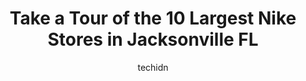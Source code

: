 ---
layout: ampstory
image: https://i0.wp.com/www.depkes.org/wp-content/uploads/2023/06/nike-0-in-jacksonville-fl-1685966139.jpeg?resize=640,853
author: techidn
featured: false
description: Discover the impressive array of Nike options in Jacksonville FL, where you can find 10 of the largest Nike establishments in the area. From renowned classics to hidden gems, Jacksonville FL
title: Take a Tour of the 10 Largest Nike Stores in Jacksonville FL
cover:
   title: Take a Tour of the 10 Largest Nike Stores in Jacksonville FL
   subtitle: Rickpate
   background: https://www.depkes.org/wp-content/uploads/2023/06/nike-0-in-jacksonville-fl-1685966139.jpeg

pages: 
 - layout: thirds
   top: <h1>#1 Nike Factory Store</h1>
   bottom: "<p>This place is always packed on the weekends but thats a good thing! Means great MERCH! Also the line goes by super quick they always have multiple cashiers checking ou</p>"
   background: https://www.depkes.org/wp-content/uploads/2023/06/nike-1-in-jacksonville-fl-1685966140.jpeg
   backgroundblur: true
 - layout: thirds
   top: <h1>#2 DICKS Sporting Goods</h1>
   bottom: "<p>10390 Mid Town Pkwy, Jacksonville, FL 32246, United States</p>"
   background: https://www.depkes.org/wp-content/uploads/2023/06/nike-2-in-jacksonville-fl-1685966140.jpeg
   cta:
      link: https://www.depkes.org/blog/take-a-tour-of-the-10-largest-nike-stores-in-jacksonville-fl/
      text: Take a Tour of the 10 Largest Nike Stores in Jacksonville FL
 - layout: thirds
   top: <h1>#3 Rack Room Shoes</h1>
   bottom: "<p>13221 City Station Dr Ste 121, Jacksonville, FL 32218, United States</p>"
   background: https://www.depkes.org/wp-content/uploads/2023/06/nike-3-in-jacksonville-fl-1685966141.jpeg
   cta:
      link: https://www.depkes.org/blog/take-a-tour-of-the-10-largest-nike-stores-in-jacksonville-fl/
      text: Take a Tour of the 10 Largest Nike Stores in Jacksonville FL
 - layout: thirds
   top: <h1>#4 Rack Room Shoes</h1>
   bottom: "<p>10300 Southside Blvd Rm 2030, Jacksonville, FL 32256, United States</p>"
   background: https://images.unsplash.com/photo-1547366785-564103df7e13?ixlib=rb-4.0.3&ixid=MnwxMjA3fDB8MHxwaG90by1wYWdlfHx8fGVufDB8fHx8&auto=format&fit=crop&w=640&h=853&q=80
   cta:
      link: https://www.depkes.org/blog/take-a-tour-of-the-10-largest-nike-stores-in-jacksonville-fl/
      text: Take a Tour of the 10 Largest Nike Stores in Jacksonville FL
 - layout: thirds
   top: <h1>#5 Foot Locker</h1>
   bottom: "<p>5238-13 Norwood Ave Ste 51, Jacksonville, FL 32208, United States</p>"
   background: https://images.unsplash.com/photo-1510906594845-bc082582c8cc?ixlib=rb-4.0.3&ixid=MnwxMjA3fDB8MHxwaG90by1wYWdlfHx8fGVufDB8fHx8&auto=format&fit=crop&w=640&h=853&q=80
   cta:
      link: https://www.depkes.org/blog/take-a-tour-of-the-10-largest-nike-stores-in-jacksonville-fl/
      text: Take a Tour of the 10 Largest Nike Stores in Jacksonville FL
 - layout: thirds
   top: <h1>#6 Shoe Warehouse</h1>
   bottom: "<p>6525 Beach Blvd, Jacksonville, FL 32216, United States</p>"
   background: https://images.unsplash.com/photo-1632260260864-caf7fde5ec36?ixlib=rb-4.0.3&ixid=MnwxMjA3fDB8MHxwaG90by1wYWdlfHx8fGVufDB8fHx8&auto=format&fit=crop&w=640&h=853&q=80
   cta:
      link: https://www.depkes.org/blog/take-a-tour-of-the-10-largest-nike-stores-in-jacksonville-fl/
      text: Take a Tour of the 10 Largest Nike Stores in Jacksonville FL
 - layout: thirds
   top: <h1>#7 Foot Locker</h1>
   bottom: "<p>5243 Normandy Blvd, Jacksonville, FL 32205, United States</p>"
   background: https://images.unsplash.com/photo-1618005182384-a83a8bd57fbe?ixlib=rb-4.0.3&ixid=MnwxMjA3fDB8MHxwaG90by1wYWdlfHx8fGVufDB8fHx8&auto=format&fit=crop&w=640&h=853&q=80
   cta:
      link: https://www.depkes.org/blog/take-a-tour-of-the-10-largest-nike-stores-in-jacksonville-fl/
      text: Take a Tour of the 10 Largest Nike Stores in Jacksonville FL
 - layout: thirds
   middle: Continue reading...
   background: https://images.unsplash.com/photo-1541356665065-22676f35dd40?ixlib=rb-4.0.3&ixid=MnwxMjA3fDB8MHxwaG90by1wYWdlfHx8fGVufDB8fHx8&auto=format&fit=crop&w=640&h=853&q=80
   cta:
      link: https://www.depkes.org/blog/take-a-tour-of-the-10-largest-nike-stores-in-jacksonville-fl/
      text: Take a Tour of the 10 Largest Nike Stores in Jacksonville FL
      
---